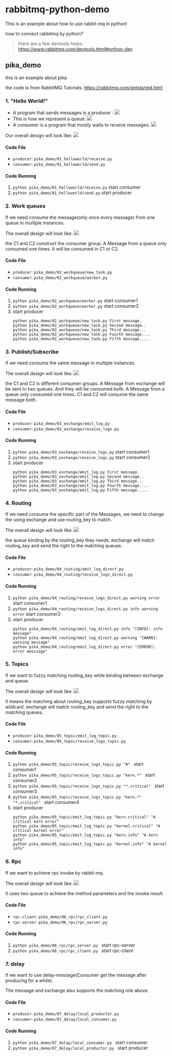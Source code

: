 # rabbitmq-python-demo

This is an example about how to use rabbit-mq in python!

how to connect rabbitmq by python?
> there are a few devtools helps.
> https://www.rabbitmq.com/devtools.html#python-dev

## pika_demo

this is an example about pika

the code is from RabbitMQ Tutorials.
https://rabbitmq.com/getstarted.html

### 1. "Hello World!"

- A program that sends messages is a producer :
  ![](./static/producer.png)
- This is how we represent a queue:
  ![](./static/queue.png)
- A consumer is a program that mostly waits to receive messages:
  ![](./static/consumer.png)

Our overall design will look like:
![](./static/python-one-overall.png)

#### Code File

- `producer`: `pika_demo/01_helloworld/receive.py`
- `consumer`: `pika_demo/01_helloworld/send.py`

#### Code Running

1. `python pika_demo/01_helloworld/receive.py` start consumer
2. `python pika_demo/01_helloworld/send.py` start producer

### 2. Work queues

If we need consume the message(only once every message) from one queue in multiple instances.

The overall design will look like:
![](./static/python-two.png)

the C1 and C2 construct the consumer group. A Message from a queue only consumed one times. It will be consumed in C1 or
C2.

#### Code File

- `producer`: `pika_demo/02_workqueue/new_task.py`
- `consumer`: `pika_demo/02_workqueue/worker.py`

#### Code Running

1. `python pika_demo/02_workqueue/worker.py` start consumer1
2. `python pika_demo/02_workqueue/worker.py` start consumer2
3. start producer
    ```shell
    python pika_demo/02_workqueue/new_task.py First message.
    python pika_demo/02_workqueue/new_task.py Second message..
    python pika_demo/02_workqueue/new_task.py Third message...
    python pika_demo/02_workqueue/new_task.py Fourth message....
    python pika_demo/02_workqueue/new_task.py Fifth message.....
    ```

### 3. Publish/Subscribe

If we need consume the same message in multiple instances.

The overall design will look like:
![](./static/python-three-overall.png)

the C1 and C2 is different consumer groups. A Message from exchange will be sent to two queues. And they will be
consumed both. A Message from a queue only consumed one times. C1 and C2 will consume the same message both.

#### Code File

- `producer`: `pika_demo/03_exchange/emit_log.py`
- `consumer`: `pika_demo/03_exchange/receive_logs.py`

#### Code Running

1. `python pika_demo/03_exchange/receive_logs.py` start consumer1
2. `python pika_demo/03_exchange/receive_logs.py` start consumer2
3. start producer
    ```shell
    python pika_demo/03_exchange/emit_log.py First message.
    python pika_demo/03_exchange/emit_log.py Second message..
    python pika_demo/03_exchange/emit_log.py Third message...
    python pika_demo/03_exchange/emit_log.py Fourth message....
    python pika_demo/03_exchange/emit_log.py Fifth message.....
    ```

### 4. Routing

If we need consume the specific part of the Messages, we need to change the using exchange and use routing_key to match.

The overall design will look like:
![](./static/direct-exchange.png)

the queue binding by the routing_key they needs. exchange will match routing_key and send the right to the matching
queues.

#### Code File

- `producer`: `pika_demo/04_routing/emit_log_direct.py`
- `consumer`: `pika_demo/04_routing/receive_logs_direct.py`

#### Code Running

1. `python pika_demo/04_routing/receive_logs_direct.py warning error` start consumer1
2. `python pika_demo/04_routing/receive_logs_direct.py info warning error` start consumer2
3. start producer
    ```shell
    python pika_demo/04_routing/emit_log_direct.py info "[INFO]: info message"
    python pika_demo/04_routing/emit_log_direct.py warning "[WARN]: warning message"
    python pika_demo/04_routing/emit_log_direct.py error "[ERROR]: error messsage"
    ```

### 5. Topics

If we want to fuzzy matching routing_key while binding between exchange and queue.

The overall design will look like:
![](./static/python-five.png)

It means the matching about routing_key supports fuzzy matching by wildcard. exchange will match routing_key and send
the right to the matching queues.

#### Code File

- `producer`: `pika_demo/05_topic/emit_log_topic.py`
- `consumer`: `pika_demo/05_topic/receive_logs_topic.py`

#### Code Running

1. `python pika_demo/05_topic/receive_logs_topic.py "#" ` start consumer1
2. `python pika_demo/05_topic/receive_logs_topic.py "kern.*" ` start consumer2
3. `python pika_demo/05_topic/receive_logs_topic.py "*.critical" ` start consumer3
4. `python pika_demo/05_topic/receive_logs_topic.py "kern.*" "*.critical" ` start consumer4
5. start producer
    ```shell
    python pika_demo/05_topic/emit_log_topic.py "kern.critical" "A critical kern error"
    python pika_demo/05_topic/emit_log_topic.py "kernel.critical" "A critical kernel error"
    python pika_demo/05_topic/emit_log_topic.py "kern.info" "A kern info"
    python pika_demo/05_topic/emit_log_topic.py "kernel.info" "A kernel info"
    ```

### 6. Rpc

If we want to achieve rpc invoke by rabbit-mq.

The overall design will look like:
![](./static/python-six.png)

It uses two queue to achieve the method parameters and the invoke result.

#### Code File

- `rpc-client`: `pika_demo/06_rpc/rpc_client.py`
- `rpc-server`: `pika_demo/06_rpc/rpc_server.py`

#### Code Running

1. `python pika_demo/06_rpc/rpc_server.py ` start rpc-server
2. `python pika_demo/06_rpc/rpc_client.py ` start rpc-client

### 7. delay

If we want to use delay-message(Consumer get the message after producing for a while).

The message and exchange also supports the matching role above.

#### Code File

- `producer`: `pika_demo/07_delay/local_productor.py`
- `consumer`: `pika_demo/07_delay/local_consumer.py`

#### Code Running

1. `python pika_demo/07_delay/local_consumer.py ` start consumer
2. `python pika_demo/07_delay/local_productor.py ` start producer
